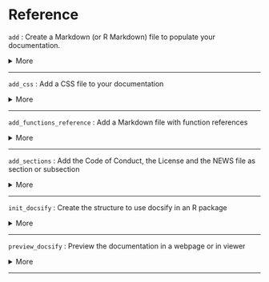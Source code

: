 # Reference


`add` : Create a Markdown (or R Markdown) file to populate your documentation.
 <details>
 <summary> More </summary> 
 
 **Usage:** 
 ``` 
add_md(name, open = TRUE)

add_rmd(name, open = TRUE)

 ``` 
 
 **Arguments:** 
* `name`: Name of the .md (or .Rmd) file to create. If the file already exists, it will return an error.
 
* `open`: Open or not the files created. Default is TRUE.
 


 **Examples:** 
 ```

library(docsifier)

# Create a test folder and a test package for the example

test_folder <- tempdir()
setwd(test_folder)
devtools::create("dummy")
setwd("dummy")

# Generate the minimal documentation for docsify.js

init_docsify()

# Create a new .md in "/docs"

add_md("test")

# Will output an error because "test.md" already exists

add_md("test")
 ```
 </details> 
 
--- 
 
`add_css` : Add a CSS file to your documentation
 <details>
 <summary> More </summary> 
 
 **Usage:** 
 ``` 
add_css(name = NULL, open = TRUE)

 ``` 
 
 **Arguments:** 
* `name`: Name to give to the CSS file you want to create. If `NULL`, the file will be named `custom.css`
 
* `open`: Open or not the file created. Default is TRUE.
 


 **Examples:** 
 ```

library(docsifier)

# Create a test folder and a test package for the example

test_folder <- tempdir()
setwd(test_folder)
devtools::create("dummy")
setwd("dummy")

# Generate the minimal documentation for docsify.js

init_docsify()

# Create "custom.css"  in "/docs/_assets/css"

add_css()
 ```
 </details> 
 
--- 
 
`add_functions_reference` : Add a Markdown file with function references
 <details>
 <summary> More </summary> 
 
 **Usage:** 
 ``` 
add_functions_reference(
  include_internal = FALSE,
  section_above = NULL,
  type = "section"
)

 ``` 
 
 **Arguments:** 
* `include_internal`: Boolean indicating if you want to include the documentation of internal (i.e non-exported functions). Default is TRUE. See Details.
 


 **Examples:** 
 ```

library(docsifier)

# Create a test folder and a test package for the example

test_folder <- tempdir()
setwd(test_folder)
devtools::create("dummy")
setwd("dummy")

# Generate the minimal documentation for docsify.js

init_docsify(add_reference = FALSE)

# Generate the "Reference" page in the documentation

add_functions_reference()
 ```
 </details> 
 
--- 
 
`add_sections` : Add the Code of Conduct, the License and the NEWS file as section or subsection
 <details>
 <summary> More </summary> 
 
 **Usage:** 
 ``` 
add_code_of_conduct(section_above = NULL, type = "section")

add_news(section_above = NULL, type = "section")

add_license(section_above = NULL, type = "section")

 ``` 
 
 **Arguments:** 
* `section_above`: Name of the section under which the new section/subsection will be placed. If NULL (default), it will be placed under all the other sections.
 
* `type`: "section" or "subsection"
 


 </details> 
 
--- 
 
`init_docsify` : Create the structure to use docsify in an R package
 <details>
 <summary> More </summary> 
 
 **Usage:** 
 ``` 
init_docsify(
  open = TRUE,
  add_reference = TRUE,
  include_internal = FALSE,
  add_news = TRUE,
  add_license = TRUE,
  add_code_of_conduct = TRUE
)

 ``` 
 
 **Arguments:** 
* `open`: Boolean indicating whether to open the HTML and Markdown files created. Default is TRUE.
 
* `add_reference`: Boolean indicating whether to add a Markdown file containing function references, i.e the list of functions (and their title and arguments) exported by the package. Default is TRUE.
 
* `include_internal`: Boolean indicating if you want to include the documentation of internal (i.e non-exported functions). This requires `add_reference` to be TRUE. Default is TRUE. See Details.
 


 **Examples:** 
 ```

library(docsifier)

# Create a test folder and a test package for the example

test_folder <- tempdir()
setwd(test_folder)
devtools::create("dummy")
setwd("dummy")

# Generate the minimal documentation for docsify.js

init_docsify()
 ```
 </details> 
 
--- 
 
`preview_docsify` : Preview the documentation in a webpage or in viewer
 <details>
 <summary> More </summary> 
 
 **Usage:** 
 ``` 
preview_docsify()

 ``` 
 
 **Examples:** 
 ```

library(docsifier)

# Create a test folder and a test package for the example

test_folder <- tempdir()
setwd(test_folder)
devtools::create("dummy")
setwd("dummy")

# Generate the minimal documentation for docsify.js

init_docsify()

# Run the preview

preview_docsify()
 ```
 </details> 
 
--- 
 
